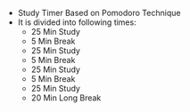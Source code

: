 * Study Timer Based on Pomodoro Technique
* It is divided into following times:
  - 25 Min Study
  - 5  Min Break
  - 25 Min Study
  - 5  Min Break
  - 25 Min Study
  - 5  Min Break
  - 25 Min Study
  - 20 Min Long Break  
